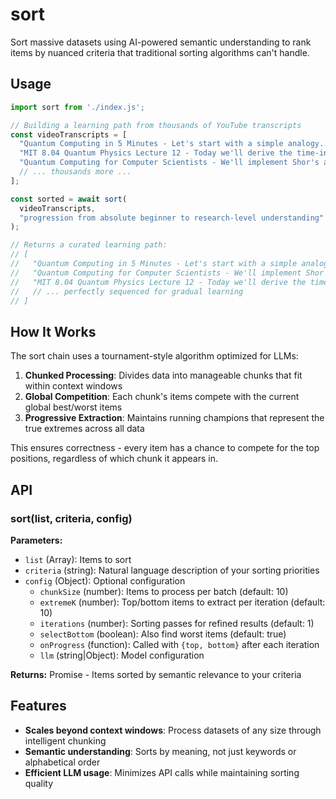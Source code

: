# sort

Sort massive datasets using AI-powered semantic understanding to rank items by nuanced criteria that traditional sorting algorithms can't handle.

## Usage

```javascript
import sort from './index.js';

// Building a learning path from thousands of YouTube transcripts
const videoTranscripts = [
  "Quantum Computing in 5 Minutes - Let's start with a simple analogy...",
  "MIT 8.04 Quantum Physics Lecture 12 - Today we'll derive the time-independent...",
  "Quantum Computing for Computer Scientists - We'll implement Shor's algorithm...",
  // ... thousands more ...
];

const sorted = await sort(
  videoTranscripts,
  "progression from absolute beginner to research-level understanding"
);

// Returns a curated learning path:
// [
//   "Quantum Computing in 5 Minutes - Let's start with a simple analogy...",
//   "Quantum Computing for Computer Scientists - We'll implement Shor's...",
//   "MIT 8.04 Quantum Physics Lecture 12 - Today we'll derive the time-independent...",
//   // ... perfectly sequenced for gradual learning
// ]
```

## How It Works

The sort chain uses a tournament-style algorithm optimized for LLMs:

1. **Chunked Processing**: Divides data into manageable chunks that fit within context windows
2. **Global Competition**: Each chunk's items compete with the current global best/worst items
3. **Progressive Extraction**: Maintains running champions that represent the true extremes across all data

This ensures correctness - every item has a chance to compete for the top positions, regardless of which chunk it appears in.

## API

### sort(list, criteria, config)

**Parameters:**
- `list` (Array): Items to sort
- `criteria` (string): Natural language description of your sorting priorities
- `config` (Object): Optional configuration
  - `chunkSize` (number): Items to process per batch (default: 10)
  - `extremeK` (number): Top/bottom items to extract per iteration (default: 10)
  - `iterations` (number): Sorting passes for refined results (default: 1)
  - `selectBottom` (boolean): Also find worst items (default: true)
  - `onProgress` (function): Called with `{top, bottom}` after each iteration
  - `llm` (string|Object): Model configuration

**Returns:** Promise<Array> - Items sorted by semantic relevance to your criteria

## Features

- **Scales beyond context windows**: Process datasets of any size through intelligent chunking
- **Semantic understanding**: Sorts by meaning, not just keywords or alphabetical order
- **Efficient LLM usage**: Minimizes API calls while maintaining sorting quality